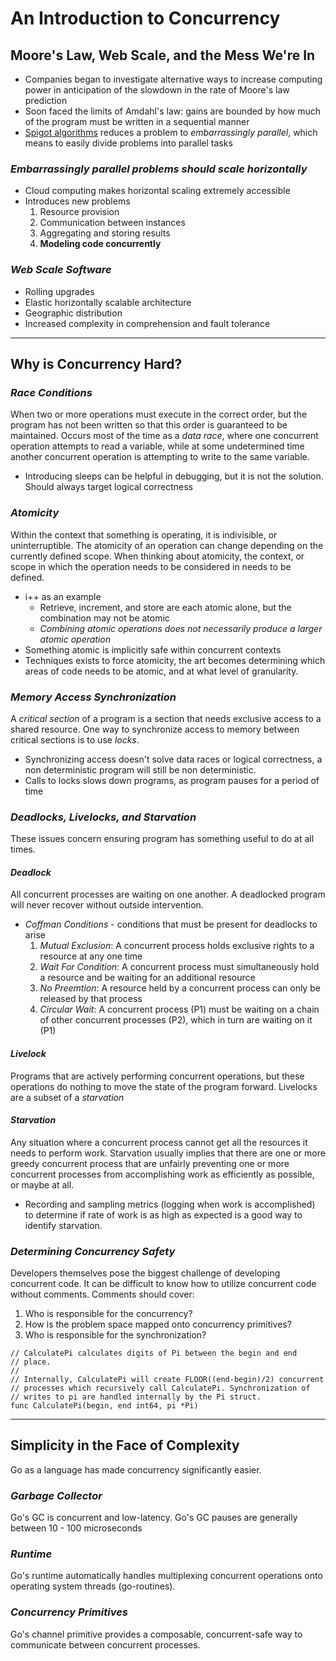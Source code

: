 # **An Introduction to Concurrency**

## Moore's Law, Web Scale, and the Mess We're In
- Companies began to investigate alternative ways to increase computing power in anticipation of the slowdown in the rate of Moore's law prediction
- Soon faced the limits of Amdahl's law: gains are bounded by how much of the program must be written in a sequential manner
- [Spigot algorithms](https://mathworld.wolfram.com/SpigotAlgorithm.html) reduces a problem to *embarrassingly parallel*, which means to easily divide problems into parallel tasks

### *Embarrassingly parallel problems should scale horizontally*
- Cloud computing makes horizontal scaling extremely accessible
- Introduces new problems
  1. Resource provision
  2. Communication between instances
  3. Aggregating and storing results
  4. **Modeling code concurrently**

### *Web Scale Software*
- Rolling upgrades
- Elastic horizontally scalable architecture
- Geographic distribution
- Increased complexity in comprehension and fault tolerance

----------


## Why is Concurrency Hard?

### ***Race Conditions***
When two or more operations must execute in the correct order, but the program has not been written so that this order is guaranteed to be maintained. Occurs most of the time as a *data race*, where one concurrent operation attempts to read a variable, while at some undetermined time another concurrent operation is attempting to write to the same variable.
- Introducing sleeps can be helpful in debugging, but it is not the solution. Should always target logical correctness

### ***Atomicity***
Within the context that something is operating, it is indivisible, or uninterruptible. The atomicity of an operation can change depending on the currently defined scope. When thinking about atomicity, the context, or scope in which the operation needs to be considered in needs to be defined. 
- i++ as an example
  - Retrieve, increment, and store are each atomic alone, but the combination may not be atomic
  - *Combining atomic operations does not necessarily produce a larger atomic operation*
- Something atomic is implicitly safe within concurrent contexts
- Techniques exists to force atomicity, the art becomes determining which areas of code needs to be atomic, and at what level of granularity.

### ***Memory Access Synchronization***
A *critical section* of a program is a section that needs exclusive access to a shared resource. One way to synchronize access to memory between critical sections is to use *locks*.
- Synchronizing access doesn't solve data races or logical correctness, a non deterministic program will still be non deterministic. 
- Calls to locks slows down programs, as program pauses for a period of time

### ***Deadlocks, Livelocks, and Starvation***
These issues concern ensuring program has something useful to do at all times.

#### *Deadlock*
All concurrent processes are waiting on one another. A deadlocked program will never recover without outside intervention.
- *Coffman Conditions* - conditions that must be present for deadlocks to arise
  1. *Mutual Exclusion*: A concurrent process holds exclusive rights to a resource at any one time
  2. *Wait For Condition*: A concurrent process must simultaneously hold a resource and be waiting for an additional resource
  3. *No Preemtion*: A resource held by a concurrent process can only be released by that process
  4. *Circular Wait*: A concurrent process (P1) must be waiting on a chain of other concurrent processes (P2), which in turn are waiting on it (P1)

#### *Livelock*
Programs that are actively performing concurrent operations, but these operations do nothing to move the state of the program forward. Livelocks are a subset of a *starvation*

#### *Starvation*
Any situation where a concurrent process cannot get all the resources it needs to perform work. Starvation usually implies that there are one or more greedy concurrent process that are unfairly preventing one or more concurrent processes from accomplishing work as efficiently as possible, or maybe at all. 
- Recording and sampling metrics (logging when work is accomplished) to determine if rate of work is as high as expected is a good way to identify starvation.

### ***Determining Concurrency Safety***
Developers themselves pose the biggest challenge of developing concurrent code. It can be difficult to know how to utilize concurrent code without comments. Comments should cover:
  1. Who is responsible for the concurrency?
  2. How is the problem space mapped onto concurrency primitives?
  3. Who is responsible for the synchronization?

```
// CalculatePi calculates digits of Pi between the begin and end
// place.
//
// Internally, CalculatePi will create FLOOR((end-begin)/2) concurrent
// processes which recursively call CalculatePi. Synchronization of
// writes to pi are handled internally by the Pi struct.
func CalculatePi(begin, end int64, pi *Pi)
```
----------

## **Simplicity in the Face of Complexity**
Go as a language has made concurrency significantly easier.

### ***Garbage Collector***
Go's GC is concurrent and low-latency. Go's GC pauses are generally between 10 - 100 microseconds

### ***Runtime***
Go's runtime automatically handles multiplexing concurrent operations onto operating system threads (go-routines).

### ***Concurrency Primitives***
Go's channel primitive provides a composable, concurrent-safe way to communicate between concurrent processes.